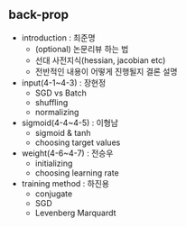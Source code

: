 ## back-prop

- introduction : 최준명
  - (optional) 논문리뷰 하는 법
  - 선대 사전지식(hessian, jacobian etc)
  - 전반적인 내용이 어떻게 진행될지 결론 설명
- input(4-1~4-3) : 장현정
  - SGD vs Batch
  - shuffling
  - normalizing
- sigmoid(4-4~4-5) : 이형남
  - sigmoid & tanh
  - choosing target values
- weight(4-6~4-7) : 전승우
  - initializing
  - choosing learning rate
- training method : 하진용
  - conjugate
  - SGD
  - Levenberg Marquardt

